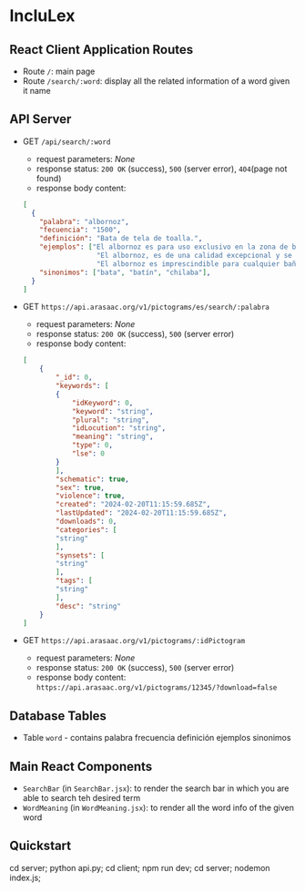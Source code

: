 # IncluLex

## React Client Application Routes

- Route `/`: main page
- Route `/search/:word`: display all the related information of a word given it name

## API Server

- GET `/api/search/:word`
  - request parameters: _None_
  - response status: `200 OK` (success), `500` (server error), `404`(page not found)
  - response body content:
  ```JSON
  [
    {
      "palabra": "albornoz",
      "fecuencia": "1500",
      "definición": "Bata de tela de toalla.",
      "ejemplos": ["El albornoz es para uso exclusivo en la zona de baño o zona de recreo (piscina, club, etc.).", 
                    "El albornoz, es de una calidad excepcional y se lavana y se coloca sin problema.",
                    "El albornoz es imprescindible para cualquier baño y los clientes suelen recibir más de una vez a la semana por sus servicios en España."],
      "sinonimos": ["bata", "batín", "chilaba"],
    }
  ]
  ```

- GET `https://api.arasaac.org/v1/pictograms/es/search/:palabra`
  - request parameters: _None_
  - response status: `200 OK` (success), `500` (server error)
  - response body content:
  ``` JSON
  [
      {
          "_id": 0,
          "keywords": [
          {
              "idKeyword": 0,
              "keyword": "string",
              "plural": "string",
              "idLocution": "string",
              "meaning": "string",
              "type": 0,
              "lse": 0
          }
          ],
          "schematic": true,
          "sex": true,
          "violence": true,
          "created": "2024-02-20T11:15:59.685Z",
          "lastUpdated": "2024-02-20T11:15:59.685Z",
          "downloads": 0,
          "categories": [
          "string"
          ],
          "synsets": [
          "string"
          ],
          "tags": [
          "string"
          ],
          "desc": "string"
      }
  ]
  ```

- GET `https://api.arasaac.org/v1/pictograms/:idPictogram`
  - request parameters: _None_
  - response status: `200 OK` (success), `500` (server error)
  - response body content: `https://api.arasaac.org/v1/pictograms/12345/?download=false`

## Database Tables

- Table `word` - contains palabra frecuencia definición ejemplos sinonimos

## Main React Components

- `SearchBar` (in `SearchBar.jsx`): to render the search bar in which you are able to search teh desired term
- `WordMeaning` (in `WordMeaning.jsx`): to render all the word info of the given word

## Quickstart

cd server; python api.py;
cd client; npm run dev;
cd server; nodemon index.js;
